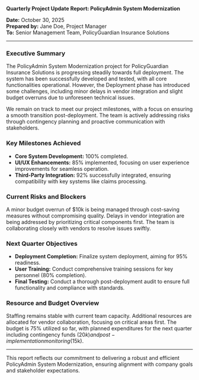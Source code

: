 

**Quarterly Project Update Report: PolicyAdmin System Modernization**

**Date:** October 30, 2025  
**Prepared by:** Jane Doe, Project Manager  
**To:** Senior Management Team, PolicyGuardian Insurance Solutions

---

### Executive Summary

The PolicyAdmin System Modernization project for PolicyGuardian Insurance Solutions is progressing steadily towards full deployment. The system has been successfully developed and tested, with all core functionalities operational. However, the Deployment phase has introduced some challenges, including minor delays in vendor integration and slight budget overruns due to unforeseen technical issues.

We remain on track to meet our project milestones, with a focus on ensuring a smooth transition post-deployment. The team is actively addressing risks through contingency planning and proactive communication with stakeholders.

### Key Milestones Achieved

- **Core System Development:** 100% completed.
- **UI/UX Enhancements:** 85% implemented, focusing on user experience improvements for seamless operation.
- **Third-Party Integration:** 92% successfully integrated, ensuring compatibility with key systems like claims processing.

### Current Risks and Blockers

A minor budget overrun of $10k is being managed through cost-saving measures without compromising quality. Delays in vendor integration are being addressed by prioritizing critical components first. The team is collaborating closely with vendors to resolve issues swiftly.

### Next Quarter Objectives

- **Deployment Completion:** Finalize system deployment, aiming for 95% readiness.
- **User Training:** Conduct comprehensive training sessions for key personnel (80% completion).
- **Final Testing:** Conduct a thorough post-deployment audit to ensure full functionality and compliance with standards.

### Resource and Budget Overview

Staffing remains stable with current team capacity. Additional resources are allocated for vendor collaboration, focusing on critical areas first. The budget is 75% utilized so far, with planned expenditures for the next quarter including contingency funds ($20k) and post-implementation monitoring ($15k).

---

This report reflects our commitment to delivering a robust and efficient PolicyAdmin System Modernization, ensuring alignment with company goals and stakeholder expectations.